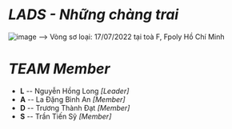 # ***LADS - Những chàng trai***
![image](https://user-images.githubusercontent.com/90229487/181056829-2e009306-c140-4b33-9fca-f050cad36544.png)
--> Vòng sơ loại: 17/07/2022 tại toà F, Fpoly Hồ Chí Minh

# ***TEAM Member***
- **L** -- Nguyễn Hồng Long *[Leader]*
- **A** -- La Đặng Bình An  *[Member]*
- **D** -- Trương Thành Đạt *[Member]*
- **S** -- Trần Tiến Sỹ     *[Member]*
